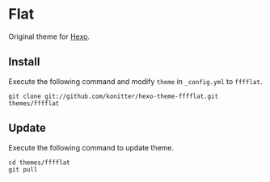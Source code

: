 # Flat

Original theme for [Hexo].

## Install

Execute the following command and modify `theme` in `_config.yml` to `fffflat`.

```
git clone git://github.com/konitter/hexo-theme-fffflat.git themes/fffflat
```

## Update

Execute the following command to update theme.

```
cd themes/fffflat
git pull
```

[Hexo]: http://zespia.tw/hexo/